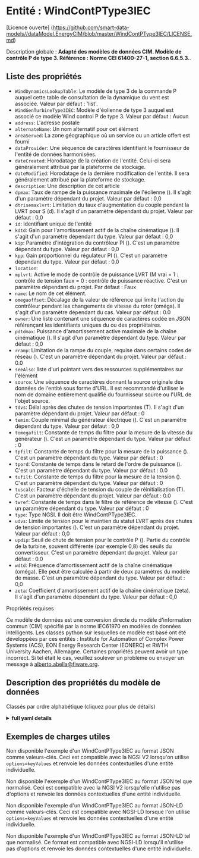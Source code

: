 Entité : WindContPType3IEC  
==========================  
[Licence ouverte] (https://github.com/smart-data-models//dataModel.EnergyCIM/blob/master/WindContPType3IEC/LICENSE.md)  
Description globale : **Adapté des modèles de données CIM. Modèle de contrôle P de type 3.  Référence : Norme CEI 61400-27-1, section 6.6.5.3.**.  

## Liste des propriétés  

- `WindDynamicsLookupTable`: Le modèle de type 3 de la commande P auquel cette table de consultation de la dynamique du vent est associée. Valeur par défaut : 'list'.  - `WindGenTurbineType3IEC`: Modèle d'éolienne de type 3 auquel est associé ce modèle Wind control P de type 3. Valeur par défaut : Aucun  - `address`: L'adresse postale  - `alternateName`: Un nom alternatif pour cet élément  - `areaServed`: La zone géographique où un service ou un article offert est fourni  - `dataProvider`: Une séquence de caractères identifiant le fournisseur de l'entité de données harmonisées.  - `dateCreated`: Horodatage de la création de l'entité. Celui-ci sera généralement attribué par la plateforme de stockage.  - `dateModified`: Horodatage de la dernière modification de l'entité. Il sera généralement attribué par la plateforme de stockage.  - `description`: Une description de cet article  - `dpmax`: Taux de rampe de la puissance maximale de l'éolienne (). Il s'agit d'un paramètre dépendant du projet. Valeur par défaut : 0,0  - `dtrisemaxlvrt`: Limitation du taux d'augmentation du couple pendant la LVRT pour S (d). Il s'agit d'un paramètre dépendant du projet. Valeur par défaut : 0,0  - `id`: Identifiant unique de l'entité  - `kdtd`: Gain pour l'amortissement actif de la chaîne cinématique (). Il s'agit d'un paramètre dépendant du type. Valeur par défaut : 0,0  - `kip`: Paramètre d'intégration du contrôleur PI (). C'est un paramètre dépendant du type. Valeur par défaut : 0,0  - `kpp`: Gain proportionnel du régulateur PI (). C'est un paramètre dépendant du type. Valeur par défaut : 0.0  - `location`:   - `mplvrt`: Active le mode de contrôle de puissance LVRT (M vrai = 1 : contrôle de tension faux = 0 : contrôle de puissance réactive.  C'est un paramètre dépendant du projet. Par défaut : Faux  - `name`: Le nom de cet élément.  - `omegaoffset`: Décalage de la valeur de référence qui limite l'action du contrôleur pendant les changements de vitesse du rotor (oméga). Il s'agit d'un paramètre dépendant du cas. Valeur par défaut : 0.0  - `owner`: Une liste contenant une séquence de caractères codée en JSON référençant les identifiants uniques du ou des propriétaires.  - `pdtdmax`: Puissance d'amortissement active maximale de la chaîne cinématique (). Il s'agit d'un paramètre dépendant du type. Valeur par défaut : 0,0  - `rramp`: Limitation de la rampe du couple, requise dans certains codes de réseau (). C'est un paramètre dépendant du projet. Valeur par défaut : 0.0  - `seeAlso`: liste d'uri pointant vers des ressources supplémentaires sur l'élément  - `source`: Une séquence de caractères donnant la source originale des données de l'entité sous forme d'URL. Il est recommandé d'utiliser le nom de domaine entièrement qualifié du fournisseur source ou l'URL de l'objet source.  - `tdvs`: Délai après des chutes de tension importantes (T). Il s'agit d'un paramètre dépendant du projet. Valeur par défaut : 0  - `temin`: Couple minimal du générateur électrique (). C'est un paramètre dépendant du type. Valeur par défaut : 0,0  - `tomegafilt`: Constante de temps du filtre pour la mesure de la vitesse du générateur (). C'est un paramètre dépendant du type. Valeur par défaut : 0  - `tpfilt`: Constante de temps du filtre pour la mesure de la puissance (). C'est un paramètre dépendant du type. Valeur par défaut : 0  - `tpord`: Constante de temps dans le retard de l'ordre de puissance (). C'est un paramètre dépendant du type. Valeur par défaut : 0.0  - `tufilt`: Constante de temps du filtre pour la mesure de la tension (). C'est un paramètre dépendant du type. Valeur par défaut : 0  - `tuscale`: Facteur d'échelle de tension du couple de réinitialisation (T). C'est un paramètre dépendant du projet. Valeur par défaut : 0.0  - `twref`: Constante de temps dans le filtre de référence de vitesse (). C'est un paramètre dépendant du type. Valeur par défaut : 0  - `type`: Type NGSI. Il doit être WindContPType3IEC.  - `udvs`: Limite de tension pour le maintien du statut LVRT après des chutes de tension importantes (). C'est un paramètre dépendant du projet. Valeur par défaut : 0,0  - `updip`: Seuil de chute de tension pour le contrôle P ().  Partie du contrôle de la turbine, souvent différente (par exemple 0,8) des seuils du convertisseur. C'est un paramètre dépendant du projet. Valeur par défaut : 0.0  - `wdtd`: Fréquence d'amortissement actif de la chaîne cinématique (oméga). Elle peut être calculée à partir de deux paramètres du modèle de masse. C'est un paramètre dépendant du type. Valeur par défaut : 0,0  - `zeta`: Coefficient d'amortissement actif de la chaîne cinématique (zeta). Il s'agit d'un paramètre dépendant du type. Valeur par défaut : 0,0    
Propriétés requises  
Ce modèle de données est une conversion directe du modèle d'information commun (CIM) spécifié par la norme IEC61970 en modèles de données intelligents. Les classes python sur lesquelles ce modèle est basé ont été développées par ces entités : Institute for Automation of Complex Power Systems (ACS), EON Energy Research Center (EONERC) et RWTH University Aachen, Allemagne. Certaines propriétés peuvent avoir un type incorrect. Si tel était le cas, veuillez soulever un problème ou envoyer un message à alberto.abella@fiware.org.  
## Description des propriétés du modèle de données  
Classés par ordre alphabétique (cliquez pour plus de détails)  
<details><summary><strong>full yaml details</strong></summary>    
```yaml  
WindContPType3IEC:    
  description: 'Adapted from CIM data models. P control model Type 3.  Reference: IEC Standard 61400-27-1 Section 6.6.5.3.'    
  properties:    
    WindDynamicsLookupTable:    
      description: 'The P control type 3 model with which this wind dynamics lookup table is associated. Default: ''list'''    
      type: number    
      x-ngsi:    
        model: https://schema.org/Number    
    WindGenTurbineType3IEC:    
      description: 'Wind turbine type 3 model with which this Wind control P type 3 model is associated. Default: None'    
      type: number    
      x-ngsi:    
        model: https://schema.org/Number    
    address:    
      description: 'The mailing address'    
      properties:    
        addressCountry:    
          description: 'Property. The country. For example, Spain. Model:''https://schema.org/addressCountry'''    
          type: string    
        addressLocality:    
          description: 'Property. The locality in which the street address is, and which is in the region. Model:''https://schema.org/addressLocality'''    
          type: string    
        addressRegion:    
          description: 'Property. The region in which the locality is, and which is in the country. Model:''https://schema.org/addressRegion'''    
          type: string    
        areaServed:    
          description: 'Property. The geographic area where a service or offered item is provided. Model:''https://schema.org/areaServed'''    
          type: string    
        postOfficeBoxNumber:    
          description: 'Property. The post office box number for PO box addresses. For example, Spain. Model:''https://schema.org/postOfficeBoxNumber'''    
          type: string    
        postalCode:    
          description: 'Property. The postal code. For example, Spain. Model:''https://schema.org/https://schema.org/postalCode'''    
          type: string    
        streetAddress:    
          description: 'Property. The street address. Model:''https://schema.org/streetAddress'''    
          type: string    
      type: Property    
      x-ngsi:    
        model: https://schema.org/address    
    alternateName:    
      description: 'An alternative name for this item'    
      type: Property    
    areaServed:    
      description: 'The geographic area where a service or offered item is provided'    
      type: Property    
      x-ngsi:    
        model: https://schema.org/Text    
    dataProvider:    
      description: 'A sequence of characters identifying the provider of the harmonised data entity.'    
      type: Property    
    dateCreated:    
      description: 'Entity creation timestamp. This will usually be allocated by the storage platform.'    
      format: date-time    
      type: Property    
    dateModified:    
      description: 'Timestamp of the last modification of the entity. This will usually be allocated by the storage platform.'    
      format: date-time    
      type: Property    
    description:    
      description: 'A description of this item'    
      type: Property    
    dpmax:    
      description: 'Maximum wind turbine power ramp rate (). It is project dependent parameter. Default: 0.0'    
      type: number    
      x-ngsi:    
        model: https://schema.org/Number    
    dtrisemaxlvrt:    
      description: 'Limitation of torque rise rate during LVRT for S (d). It is project dependent parameter. Default: 0.0'    
      type: number    
      x-ngsi:    
        model: https://schema.org/Number    
    id:    
      anyOf: &windcontptype3iec_-_properties_-_owner_-_items_-_anyof    
        - description: 'Property. Identifier format of any NGSI entity'    
          maxLength: 256    
          minLength: 1    
          pattern: ^[\w\-\.\{\}\$\+\*\[\]`|~^@!,:\\]+$    
          type: string    
        - description: 'Property. Identifier format of any NGSI entity'    
          format: uri    
          type: string    
      description: 'Unique identifier of the entity'    
      type: Property    
    kdtd:    
      description: 'Gain for active drive train damping (). It is type dependent parameter. Default: 0.0'    
      type: number    
      x-ngsi:    
        model: https://schema.org/Number    
    kip:    
      description: 'PI controller integration parameter (). It is type dependent parameter. Default: 0.0'    
      type: number    
      x-ngsi:    
        model: https://schema.org/Number    
    kpp:    
      description: 'PI controller proportional gain (). It is type dependent parameter. Default: 0.0'    
      type: number    
      x-ngsi:    
        model: https://schema.org/Number    
    location:    
      $id: https://geojson.org/schema/Geometry.json    
      $schema: "http://json-schema.org/draft-07/schema#"    
      oneOf:    
        - properties:    
            bbox:    
              items:    
                type: number    
              minItems: 4    
              type: array    
            coordinates:    
              items:    
                type: number    
              minItems: 2    
              type: array    
            type:    
              enum:    
                - Point    
              type: string    
          required:    
            - type    
            - coordinates    
          title: 'GeoJSON Point'    
          type: object    
        - properties:    
            bbox:    
              items:    
                type: number    
              minItems: 4    
              type: array    
            coordinates:    
              items:    
                items:    
                  type: number    
                minItems: 2    
                type: array    
              minItems: 2    
              type: array    
            type:    
              enum:    
                - LineString    
              type: string    
          required:    
            - type    
            - coordinates    
          title: 'GeoJSON LineString'    
          type: object    
        - properties:    
            bbox:    
              items:    
                type: number    
              minItems: 4    
              type: array    
            coordinates:    
              items:    
                items:    
                  items:    
                    type: number    
                  minItems: 2    
                  type: array    
                minItems: 4    
                type: array    
              type: array    
            type:    
              enum:    
                - Polygon    
              type: string    
          required:    
            - type    
            - coordinates    
          title: 'GeoJSON Polygon'    
          type: object    
        - properties:    
            bbox:    
              items:    
                type: number    
              minItems: 4    
              type: array    
            coordinates:    
              items:    
                items:    
                  type: number    
                minItems: 2    
                type: array    
              type: array    
            type:    
              enum:    
                - MultiPoint    
              type: string    
          required:    
            - type    
            - coordinates    
          title: 'GeoJSON MultiPoint'    
          type: object    
        - properties:    
            bbox:    
              items:    
                type: number    
              minItems: 4    
              type: array    
            coordinates:    
              items:    
                items:    
                  items:    
                    type: number    
                  minItems: 2    
                  type: array    
                minItems: 2    
                type: array    
              type: array    
            type:    
              enum:    
                - MultiLineString    
              type: string    
          required:    
            - type    
            - coordinates    
          title: 'GeoJSON MultiLineString'    
          type: object    
        - properties:    
            bbox:    
              items:    
                type: number    
              minItems: 4    
              type: array    
            coordinates:    
              items:    
                items:    
                  items:    
                    items:    
                      type: number    
                    minItems: 2    
                    type: array    
                  minItems: 4    
                  type: array    
                type: array    
              type: array    
            type:    
              enum:    
                - MultiPolygon    
              type: string    
          required:    
            - type    
            - coordinates    
          title: 'GeoJSON MultiPolygon'    
          type: object    
      title: 'GeoJSON Geometry'    
    mplvrt:    
      description: 'Enable LVRT power control mode (M true = 1: voltage control false = 0: reactive power control.  It is project dependent parameter. Default: False'    
      type: number    
      x-ngsi:    
        model: https://schema.org/Number    
    name:    
      description: 'The name of this item.'    
      type: Property    
    omegaoffset:    
      description: 'Offset to reference value that limits controller action during rotor speed changes (omega). It is case dependent parameter. Default: 0.0'    
      type: number    
      x-ngsi:    
        model: https://schema.org/Number    
    owner:    
      description: 'A List containing a JSON encoded sequence of characters referencing the unique Ids of the owner(s)'    
      items:    
        anyOf: *windcontptype3iec_-_properties_-_owner_-_items_-_anyof    
        description: 'Property. Unique identifier of the entity'    
      type: Property    
    pdtdmax:    
      description: 'Maximum active drive train damping power (). It is type dependent parameter. Default: 0.0'    
      type: number    
      x-ngsi:    
        model: https://schema.org/Number    
    rramp:    
      description: 'Ramp limitation of torque, required in some grid codes (). It is project dependent parameter. Default: 0.0'    
      type: number    
      x-ngsi:    
        model: https://schema.org/Number    
    seeAlso:    
      description: 'list of uri pointing to additional resources about the item'    
      oneOf:    
        - items:    
            - format: uri    
              type: string    
          minItems: 1    
          type: array    
        - format: uri    
          type: string    
      type: Property    
    source:    
      description: 'A sequence of characters giving the original source of the entity data as a URL. Recommended to be the fully qualified domain name of the source provider, or the URL to the source object.'    
      type: Property    
    tdvs:    
      description: 'Timedelay after deep voltage sags (T). It is project dependent parameter. Default: 0'    
      type: number    
      x-ngsi:    
        model: https://schema.org/Number    
    temin:    
      description: 'Minimum electrical generator torque (). It is type dependent parameter. Default: 0.0'    
      type: number    
      x-ngsi:    
        model: https://schema.org/Number    
    tomegafilt:    
      description: 'Filter time constant for generator speed measurement (). It is type dependent parameter. Default: 0'    
      type: number    
      x-ngsi:    
        model: https://schema.org/Number    
    tpfilt:    
      description: 'Filter time constant for power measurement (). It is type dependent parameter. Default: 0'    
      type: number    
      x-ngsi:    
        model: https://schema.org/Number    
    tpord:    
      description: 'Time constant in power order lag (). It is type dependent parameter. Default: 0.0'    
      type: number    
      x-ngsi:    
        model: https://schema.org/Number    
    tufilt:    
      description: 'Filter time constant for voltage measurement (). It is type dependent parameter. Default: 0'    
      type: number    
      x-ngsi:    
        model: https://schema.org/Number    
    tuscale:    
      description: 'Voltage scaling factor of reset-torque (T). It is project dependent parameter. Default: 0.0'    
      type: number    
      x-ngsi:    
        model: https://schema.org/Number    
    twref:    
      description: 'Time constant in speed reference filter (). It is type dependent parameter. Default: 0'    
      type: number    
      x-ngsi:    
        model: https://schema.org/Number    
    type:    
      description: 'NGSI type. It has to be WindContPType3IEC'    
      enum:    
        - WindContPType3IEC    
      type: Property    
    udvs:    
      description: 'Voltage limit for hold LVRT status after deep voltage sags (). It is project dependent parameter. Default: 0.0'    
      type: number    
      x-ngsi:    
        model: https://schema.org/Number    
    updip:    
      description: 'Voltage dip threshold for P-control ().  Part of turbine control, often different (e.g 0.8) from converter thresholds. It is project dependent parameter. Default: 0.0'    
      type: number    
      x-ngsi:    
        model: https://schema.org/Number    
    wdtd:    
      description: 'Active drive train damping frequency (omega). It can be calculated from two mass model parameters. It is type dependent parameter. Default: 0.0'    
      type: number    
      x-ngsi:    
        model: https://schema.org/Number    
    zeta:    
      description: 'Coefficient for active drive train damping (zeta). It is type dependent parameter. Default: 0.0'    
      type: number    
      x-ngsi:    
        model: https://schema.org/Number    
  required: []    
  type: object    
```  
</details>    
## Exemples de charges utiles  
Non disponible l'exemple d'un WindContPType3IEC au format JSON comme valeurs-clés. Ceci est compatible avec la NGSI V2 lorsqu'on utilise `options=keyValues` et renvoie les données contextuelles d'une entité individuelle.  
Non disponible l'exemple d'un WindContPType3IEC au format JSON tel que normalisé. Ceci est compatible avec la NGSI V2 lorsqu'elle n'utilise pas d'options et renvoie les données contextuelles d'une entité individuelle.  
Non disponible l'exemple d'un WindContPType3IEC au format JSON-LD comme valeurs-clés. Ceci est compatible avec NGSI-LD lorsque l'on utilise `options=keyValues` et renvoie les données contextuelles d'une entité individuelle.  
Non disponible l'exemple d'un WindContPType3IEC au format JSON-LD tel que normalisé. Ce format est compatible avec NGSI-LD lorsqu'il n'utilise pas d'options et renvoie les données contextuelles d'une entité individuelle.  
